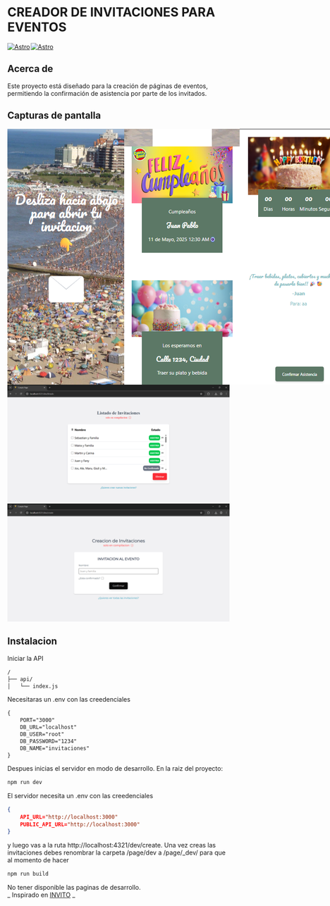 # CREADOR DE INVITACIONES PARA EVENTOS
<div style="display: flex; gap:2px">
<a href="https://astro.build/">
  <img src="https://yt3.googleusercontent.com/8aWv8A1zanF_R80egpVs-JOQ0j1yN27mPMtWjkBxe2VWTNJMLcmeCJfGMMYmubQ734C0PxsqHA=s900-c-k-c0x00ffffff-no-rj" alt="Astro" width="50"/>
</a>
<a href="https://nodesource.com/products/nsolid">
  <img src="https://encrypted-tbn0.gstatic.com/images?q=tbn:ANd9GcTSDKn3vA2YUbXzN0ZC3gALWJ08gJN-Drl15w&s" alt="Astro" width="50"/>
</a>
</div>

## Acerca de
Este proyecto está diseñado para la creación de páginas de eventos, permitiendo la confirmación de asistencia por parte de los invitados.
## Capturas de pantalla
<div style="display:flex; width:100%; justify-content: space-around;">
<img src="/imagenes/invitacion1.png">
<img src="/imagenes/invitacion2.png">
<img src="/imagenes/invitacion3.png">
</div>
<img src="./imagenes/listado.png"> 
<img src="./imagenes/create.png"> 

## Instalacion
Iniciar la API

```
/
├── api/
│   └── index.js
```
Necesitaras un .env con las creedenciales
```.env
{
	PORT="3000"
	DB_URL="localhost"
	DB_USER="root"
	DB_PASSWORD="1234"
	DB_NAME="invitaciones"
}
```
Despues inicias el servidor en modo de desarrollo. En la raiz del proyecto:
```sh
npm run dev
```
El servidor necesita un .env con las creedenciales
```json
{
	API_URL="http://localhost:3000"
	PUBLIC_API_URL="http://localhost:3000"
}
```
y luego vas a la ruta http://localhost:4321/dev/create. Una vez creas las invitaciones debes renombrar la carpeta /page/dev a /page/_dev/ para que al momento de hacer
```sh
npm run build
```
No tener disponible las paginas de desarrollo.
<BR>
_ Inspirado en [INVITO](https://invitio.events/) _
